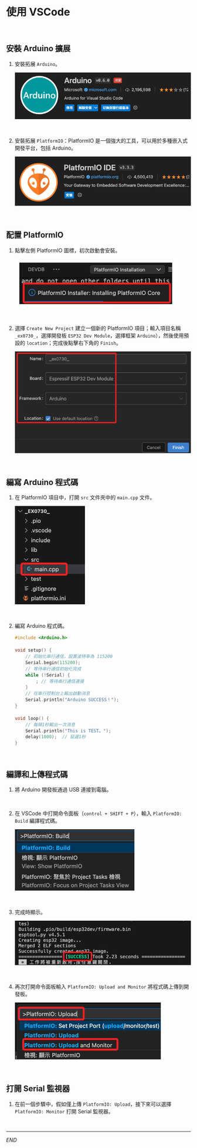 # 使用 VSCode

<br>

## 安裝 Arduino 擴展

1. 安裝拓展 `Arduino`。

    ![](images/img_31.png)

<br>

2. 安裝拓展 `PlatformIO`：PlatformIO 是一個強大的工具，可以用於多種嵌入式開發平台，包括 Arduino。

    ![](images/img_32.png)

<br>

## 配置 PlatformIO

1. 點擊左側 PlatformIO 圖標，初次啟動會安裝。

    ![](images/img_33.png)

<br>

2. 選擇 `Create New Project` 建立一個新的 PlatformIO 項目；輸入項目名稱 `_ex0730_`，選擇開發板 `ESP32 Dev Module`，選擇框架 `Arduino`），然後使用預設的 `location`；完成後點擊右下角的 `Finish`。

    ![](images/img_34.png)

<br>

## 編寫 Arduino 程式碼

1. 在 PlatformIO 項目中，打開 `src` 文件夾中的 `main.cpp` 文件。

    ![](images/img_35.png)

<br>

2. 編寫 Arduino 程式碼。

    ```cpp
    #include <Arduino.h>

    void setup() {
        // 初始化串行通信，設置波特率為 115200
        Serial.begin(115200);
        // 等待串行通信初始化完成
        while (!Serial) {
            ; // 等待串行通信連接
        }
        // 在串行控制台上輸出啟動消息
        Serial.println("Arduino SUCCESS！");
    }

    void loop() {
        // 每隔1秒輸出一次消息
        Serial.println("This is TEST。");
        delay(1000);  // 延遲1秒
    }
    ```

<br>

## 編譯和上傳程式碼

1. 將 Arduino 開發板通過 USB 連接到電腦。

<br>

2. 在 VSCode 中打開命令面板（`control + SHIFT + P`），輸入 `PlatformIO: Build` 編譯程式碼。

    ![](images/img_36.png)

<br>

3. 完成時顯示。

    ![](images/img_38.png)

<br>

4. 再次打開命令面板輸入 `PlatformIO: Upload and Monitor` 將程式碼上傳到開發板。

    ![](images/img_37.png)

<br>

## 打開 Serial 監視器

1. 在前一個步驟中，假如僅上傳 `PlatformIO: Upload`，接下來可以選擇 `PlatformIO: Monitor` 打開 Serial 監視器。

<br>

___

_END_

